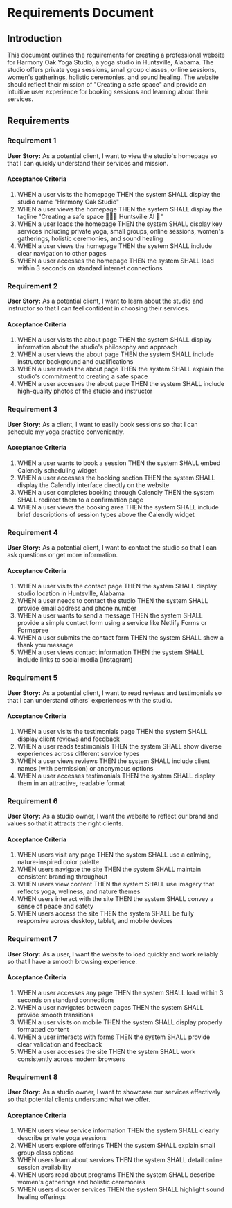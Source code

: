 # Requirements Document

## Introduction

This document outlines the requirements for creating a professional website for Harmony Oak Yoga Studio, a yoga studio in Huntsville, Alabama. The studio offers private yoga sessions, small group classes, online sessions, women's gatherings, holistic ceremonies, and sound healing. The website should reflect their mission of "Creating a safe space" and provide an intuitive user experience for booking sessions and learning about their services.

## Requirements

### Requirement 1

**User Story:** As a potential client, I want to view the studio's homepage so that I can quickly understand their services and mission.

#### Acceptance Criteria

1. WHEN a user visits the homepage THEN the system SHALL display the studio name "Harmony Oak Studio"
2. WHEN a user views the homepage THEN the system SHALL display the tagline "Creating a safe space 🧘🏽‍♀️ Huntsville Al 🪷"
3. WHEN a user loads the homepage THEN the system SHALL display key services including private yoga, small groups, online sessions, women's gatherings, holistic ceremonies, and sound healing
4. WHEN a user views the homepage THEN the system SHALL include clear navigation to other pages
5. WHEN a user accesses the homepage THEN the system SHALL load within 3 seconds on standard internet connections

### Requirement 2

**User Story:** As a potential client, I want to learn about the studio and instructor so that I can feel confident in choosing their services.

#### Acceptance Criteria

1. WHEN a user visits the about page THEN the system SHALL display information about the studio's philosophy and approach
2. WHEN a user views the about page THEN the system SHALL include instructor background and qualifications
3. WHEN a user reads the about page THEN the system SHALL explain the studio's commitment to creating a safe space
4. WHEN a user accesses the about page THEN the system SHALL include high-quality photos of the studio and instructor

### Requirement 3

**User Story:** As a client, I want to easily book sessions so that I can schedule my yoga practice conveniently.

#### Acceptance Criteria

1. WHEN a user wants to book a session THEN the system SHALL embed Calendly scheduling widget
2. WHEN a user accesses the booking section THEN the system SHALL display the Calendly interface directly on the website
3. WHEN a user completes booking through Calendly THEN the system SHALL redirect them to a confirmation page
4. WHEN a user views the booking area THEN the system SHALL include brief descriptions of session types above the Calendly widget

### Requirement 4

**User Story:** As a potential client, I want to contact the studio so that I can ask questions or get more information.

#### Acceptance Criteria

1. WHEN a user visits the contact page THEN the system SHALL display studio location in Huntsville, Alabama
2. WHEN a user needs to contact the studio THEN the system SHALL provide email address and phone number
3. WHEN a user wants to send a message THEN the system SHALL provide a simple contact form using a service like Netlify Forms or Formspree
4. WHEN a user submits the contact form THEN the system SHALL show a thank you message
5. WHEN a user views contact information THEN the system SHALL include links to social media (Instagram)

### Requirement 5

**User Story:** As a potential client, I want to read reviews and testimonials so that I can understand others' experiences with the studio.

#### Acceptance Criteria

1. WHEN a user visits the testimonials page THEN the system SHALL display client reviews and feedback
2. WHEN a user reads testimonials THEN the system SHALL show diverse experiences across different service types
3. WHEN a user views reviews THEN the system SHALL include client names (with permission) or anonymous options
4. WHEN a user accesses testimonials THEN the system SHALL display them in an attractive, readable format

### Requirement 6

**User Story:** As a studio owner, I want the website to reflect our brand and values so that it attracts the right clients.

#### Acceptance Criteria

1. WHEN users visit any page THEN the system SHALL use a calming, nature-inspired color palette
2. WHEN users navigate the site THEN the system SHALL maintain consistent branding throughout
3. WHEN users view content THEN the system SHALL use imagery that reflects yoga, wellness, and nature themes
4. WHEN users interact with the site THEN the system SHALL convey a sense of peace and safety
5. WHEN users access the site THEN the system SHALL be fully responsive across desktop, tablet, and mobile devices

### Requirement 7

**User Story:** As a user, I want the website to load quickly and work reliably so that I have a smooth browsing experience.

#### Acceptance Criteria

1. WHEN a user accesses any page THEN the system SHALL load within 3 seconds on standard connections
2. WHEN a user navigates between pages THEN the system SHALL provide smooth transitions
3. WHEN a user visits on mobile THEN the system SHALL display properly formatted content
4. WHEN a user interacts with forms THEN the system SHALL provide clear validation and feedback
5. WHEN a user accesses the site THEN the system SHALL work consistently across modern browsers

### Requirement 8

**User Story:** As a studio owner, I want to showcase our services effectively so that potential clients understand what we offer.

#### Acceptance Criteria

1. WHEN users view service information THEN the system SHALL clearly describe private yoga sessions
2. WHEN users explore offerings THEN the system SHALL explain small group class options
3. WHEN users learn about services THEN the system SHALL detail online session availability
4. WHEN users read about programs THEN the system SHALL describe women's gatherings and holistic ceremonies
5. WHEN users discover services THEN the system SHALL highlight sound healing offerings